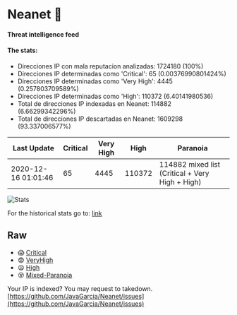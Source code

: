 # Neanet :hocho:
#### Threat intelligence feed
#### The stats:

- Direcciones IP con mala reputacion analizadas: 1724180 (100%)
- Direcciones IP determinadas como 'Critical':  65 (0.00376990801424%)
- Direcciones IP determinadas como 'Very High':  4445 (0.257803709589%)
- Direcciones IP determinadas como 'High':  110372 (6.40141980536)
- Total de direcciones IP indexadas en Neanet:  114882 (6.66299342296%)
- Total de direcciones IP descartadas en Neanet:  1609298 (93.337006577%)

| Last Update | Critical | Very High | High | Paranoia |
| --- | --- | --- | --- | --- |
| 2020-12-16 01:01:46 | 65 | 4445 | 110372 | 114882 mixed list (Critical + Very High + High)|

![Stats](https://docs.google.com/spreadsheets/d/e/2PACX-1vSnaNMIXVabIpDJjufMlzH7poXnshF3mgd8Is1g9ytUEzVsP5my4Trn8f-xkoLLQ38xpL3HtmUexLo6/pubchart?oid=501124687&format=image)

For the historical stats go to: [link](/stats.csv)
## Raw
- :scream: [Critical](https://raw.githubusercontent.com/JavaGarcia/Neanet/master/blacklists/neanet_critical.txt)
- :fearful: [VeryHigh](https://raw.githubusercontent.com/JavaGarcia/Neanet/master/blacklists/neanet_veryHigh.txtt)
- :frowning: [High](https://raw.githubusercontent.com/JavaGarcia/Neanet/master/blacklists/neanet_high.txt)
- :dizzy_face: [Mixed-Paranoia](https://raw.githubusercontent.com/JavaGarcia/Neanet/master/blacklists/neanet_all.txt)


Your IP is indexed? You may request to takedown. [https://github.com/JavaGarcia/Neanet/issues](https://github.com/JavaGarcia/Neanet/issues)























































































































































































































































































































































































































































































































































































































































































































































































































































































































































































































































































































































































































































































































































































































































































































































































































































































































































































































































































































































































































































































































































































































































































































































































































































































































































































































































































































































































































































































































